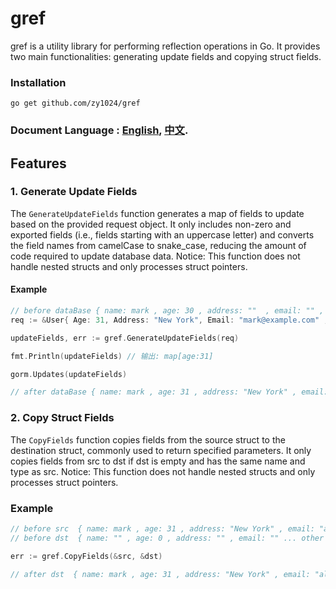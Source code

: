 # gref
gref is a utility library for performing reflection operations in Go. It provides two main functionalities: generating update fields and copying struct fields.

### Installation
```
go get github.com/zy1024/gref
```

### Document Language : **[English](README.md), [中文](README_CN.md).**

## Features

### 1. Generate Update Fields
The `GenerateUpdateFields` function generates a map of fields to update based on the provided request object. It only includes non-zero and exported fields (i.e., fields starting with an uppercase letter) and converts the field names from camelCase to snake_case, reducing the amount of code required to update database data.
Notice: This function does not handle nested structs and only processes struct pointers.

#### Example
```go
// before dataBase { name: mark , age: 30 , address: ""  , email: "" , password: "1234567890" }
req := &User{ Age: 31, Address: "New York", Email: "mark@example.com" , password: "" }

updateFields, err := gref.GenerateUpdateFields(req)

fmt.Println(updateFields) // 输出: map[age:31]

gorm.Updates(updateFields)

// after dataBase { name: mark , age: 31 , address: "New York" , email: "alice@example.com" , password: "1234567890" }
```

### 2. Copy Struct Fields
The `CopyFields` function copies fields from the source struct to the destination struct, commonly used to return specified parameters. It only copies fields from src to dst if dst is empty and has the same name and type as src.
Notice: This function does not handle nested structs and only processes struct pointers.

### Example
```go
// before src  { name: mark , age: 31 , address: "New York" , email: "alice@example.com" , password: "1234567890"...other fields }
// before dst  { name: "" , age: 0 , address: "" , email: "" ... other fields }

err := gref.CopyFields(&src, &dst)

// after dst  { name: mark , age: 31 , address: "New York" , email: "alice@example.com" ... other fields }
```